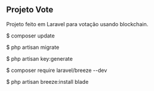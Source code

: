 ## Projeto Vote

Projeto feito em Laravel para votação usando blockchain.


$ composer update

$ php artisan migrate

$ php artisan key:generate

$ composer require laravel/breeze --dev

$ php artisan breeze:install blade

